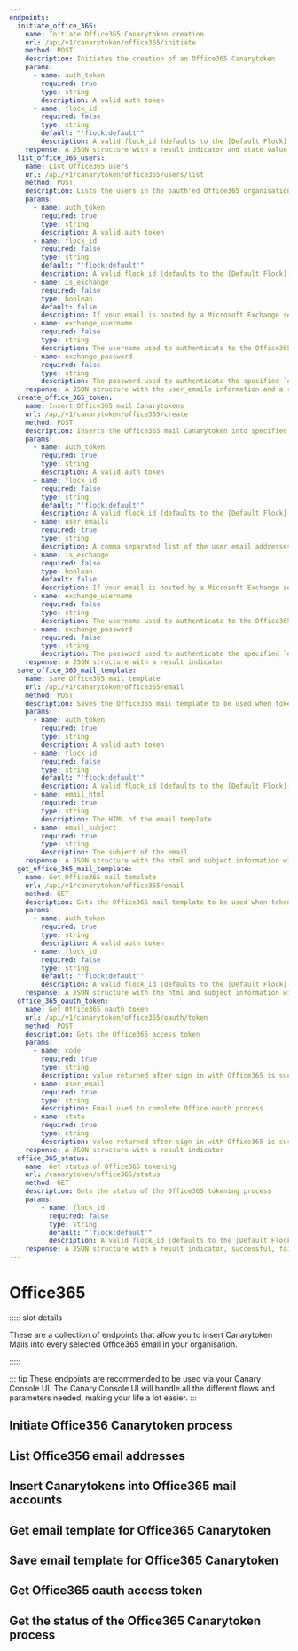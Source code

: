 ```yaml
---
endpoints:
  initiate_office_365:
    name: Initiate Office365 Canarytoken creation
    url: /api/v1/canarytoken/office365/initiate
    method: POST
    description: Initiates the creation of an Office365 Canarytoken
    params:
      - name: auth_token
        required: true
        type: string
        description: A valid auth token
      - name: flock_id
        required: false
        type: string
        default: "'flock:default'"
        description: A valid flock_id (defaults to the [Default Flock](/guide/terminology.html#default-flock))
    response: A JSON structure with a result indicator and state value used for oauth process.
  list_office_365_users:
    name: List Office365 users
    url: /api/v1/canarytoken/office365/users/list
    method: POST
    description: Lists the users in the oauth'ed Office365 organisation.
    params:
      - name: auth_token
        required: true
        type: string
        description: A valid auth token
      - name: flock_id
        required: false
        type: string
        default: "'flock:default'"
        description: A valid flock_id (defaults to the [Default Flock](/guide/terminology.html#default-flock))
      - name: is_exchange
        required: false
        type: boolean
        default: false
        description: If your email is hosted by a Microsoft Exchange server instead of Office365.
      - name: exchange_username
        required: false
        type: string
        description: The username used to authenticate to the Office365 exchange.
      - name: exchange_password
        required: false
        type: string
        description: The password used to authenticate the specified `exchange_username` to the Office365 exchange.
    response: A JSON structure with the user_emails information and a result indicator
  create_office_365_token:
    name: Insert Office365 mail Canarytokens
    url: /api/v1/canarytoken/office365/create
    method: POST
    description: Inserts the Office365 mail Canarytoken into specified email addresses
    params:
      - name: auth_token
        required: true
        type: string
        description: A valid auth token
      - name: flock_id
        required: false
        type: string
        default: "'flock:default'"
        description: A valid flock_id (defaults to the [Default Flock](/guide/terminology.html#default-flock))
      - name: user_emails
        required: true
        type: string
        description: A comma separated list of the user email addresses to insert the Canarytoken into.
      - name: is_exchange
        required: false
        type: boolean
        default: false
        description: If your email is hosted by a Microsoft Exchange server instead of Office365.
      - name: exchange_username
        required: false
        type: string
        description: The username used to authenticate to the Office365 exchange.
      - name: exchange_password
        required: false
        type: string
        description: The password used to authenticate the specified `exchange_username` to the Office365 exchange.
    response: A JSON structure with a result indicator
  save_office_365_mail_template:
    name: Save Office365 mail template
    url: /api/v1/canarytoken/office365/email
    method: POST
    description: Saves the Office365 mail template to be used when tokening Office365 mailboxes
    params:
      - name: auth_token
        required: true
        type: string
        description: A valid auth token
      - name: flock_id
        required: false
        type: string
        default: "'flock:default'"
        description: A valid flock_id (defaults to the [Default Flock](/guide/terminology.html#default-flock))
      - name: email_html
        required: true
        type: string
        description: The HTML of the email template
      - name: email_subject
        required: true
        type: string
        description: The subject of the email
    response: A JSON structure with the html and subject information with a result indicator
  get_office_365_mail_template:
    name: Get Office365 mail template
    url: /api/v1/canarytoken/office365/email
    method: GET
    description: Gets the Office365 mail template to be used when tokening Office365 mailboxes
    params:
      - name: auth_token
        required: true
        type: string
        description: A valid auth token
      - name: flock_id
        required: false
        type: string
        default: "'flock:default'"
        description: A valid flock_id (defaults to the [Default Flock](/guide/terminology.html#default-flock))
    response: A JSON structure with the html and subject information with a result indicator
  office_365_oauth_token:
    name: Get Office365 oauth token
    url: /api/v1/canarytoken/office365/oauth/token
    method: POST
    description: Gets the Office365 access token
    params:
      - name: code
        required: true
        type: string
        description: value returned after sign in with Office365 is successful and redirects
      - name: user_email
        required: true
        type: string
        description: Email used to complete Office oauth process
      - name: state
        required: true
        type: string
        description: value returned after sign in with Office365 is successful and redirects
    response: A JSON structure with a result indicator
  office_365_status:
    name: Get status of Office365 tokening
    url: /canarytoken/office365/status
    method: GET
    description: Gets the status of the Office365 tokening process
    params:
        - name: flock_id
          required: false
          type: string
          default: "'flock:default'"
          description: A valid flock_id (defaults to the [Default Flock](/guide/terminology.html#default-flock))
    response: A JSON structure with a result indicator, successful, failed and total users.
---
```


# Office365

<APIEndpoints :endpoints="$page.frontmatter.endpoints" :path="$page.regularPath">

::::: slot details

These are a collection of endpoints that allow you to insert Canarytoken Mails into every selected Office365 email in your organisation.

:::::

</APIEndpoints>

::: tip
These endpoints are recommended to be used via your Canary Console UI. The Canary Console UI will handle all the different
flows and parameters needed, making your life a lot easier.
:::

## Initiate Office356 Canarytoken process

<APIDetails :endpoint="$page.frontmatter.endpoints.initiate_office_365"></APIDetails>

## List Office356 email addresses

<APIDetails :endpoint="$page.frontmatter.endpoints.list_office_365_users"></APIDetails>

## Insert Canarytokens into Office365 mail accounts

<APIDetails :endpoint="$page.frontmatter.endpoints.create_office_365_token"></APIDetails>

## Get email template for Office365 Canarytoken

<APIDetails :endpoint="$page.frontmatter.endpoints.get_office_365_mail_template"></APIDetails>

## Save email template for Office365 Canarytoken

<APIDetails :endpoint="$page.frontmatter.endpoints.save_office_365_mail_template"></APIDetails>

## Get Office365 oauth access token

<APIDetails :endpoint="$page.frontmatter.endpoints.office_365_oauth_token"></APIDetails>

## Get the status of the Office365 Canarytoken process

<APIDetails :endpoint="$page.frontmatter.endpoints.office_365_status"></APIDetails>
